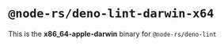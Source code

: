 # `@node-rs/deno-lint-darwin-x64`

This is the **x86_64-apple-darwin** binary for `@node-rs/deno-lint`
